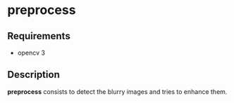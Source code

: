 # preprocess 
## Requirements
* opencv 3
## Description
**preprocess** consists to detect the blurry images and tries to enhance them. 
